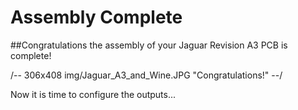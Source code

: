 # Assembly Complete #

##Congratulations the assembly of your Jaguar Revision A3 PCB is complete!

/-- 306x408 img/Jaguar_A3_and_Wine.JPG "Congratulations!" --/

Now it is time to configure the outputs...

